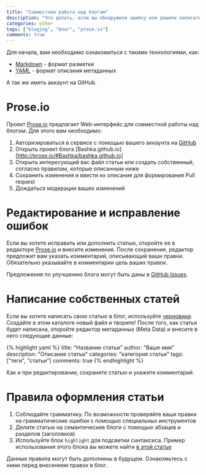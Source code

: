 ```yaml
---
title: "Совместная работа над блогом"
description: "Что делать, если вы обнаружили ошибку или решили написать собственную статью в блог? Здесь я расскажу об удобном инструменте и правилах, которые облегчат вам этот процесс..."
categories: other
tags: ["bloging", "блог", "prose.io"]
comments: true
---
```

Для начала, вам необходимо ознакомиться с такими технологиями, как:

* [Markdown][] - формат разметки
* [YAML][] - формат описания метаданных

А так же иметь аккаунт на GitHub.

# Prose.io

Проект [Prose.io][] предлагает Web-интерфейс для совместной работы над блогом. Для этого вам необходимо:

1. Авторизироваться в сервисе с помощью вашего аккаунта на [GitHub][]
2. Открыть проект блога [Bashka.github.io][http://prose.io/#Bashka/bashka.github.io]
3. Открыть интересующий вас файл статьи или создать собственный, согласно правилам, которые описанным ниже
4. Сохранить изменения и ввести их описание для формирования Pull request
5. Дождаться модерации ваших изменений

# Редактирование и исправление ошибок

Если вы хотите исправить или дополнить статью, откройте ее в редакторе [Prose.io][] и внесите изменения. После сохранения, редактор предложит вам указать комментарий, описывающий ваши правки. Обязательно указывайте в комментарии цель ваших правок.

Предложения по улучшению блога могут быть даны в [GitHub Issues](https://github.com/Bashka/bashka.github.io/issues).

# Написание собственных статей

Если вы хотите написать свою статью в блог, используйте [черновики](http://prose.io/#Bashka/bashka.github.io/tree/master/_drafts). Создайте в этом каталоге новый файл и творите! После того, как статья будет написана, откройте редактор метаданных (Meta Data) и внесите в него следующие данные:

{% highlight yaml %}
title: "Название статьи"
author: "Ваше имя"
description: "Описание статьи"
categories: "категория статьи"
tags: ["теги", "статьи"]
comments: true
{% endhighlight %}

Как и при редактировании, сохраните статью и укажите комментарий.

# Правила оформления статьи

1. Соблюдайте грамматику. По возможности проверяйте ваши правки на грамматические ошибки с помощью специальных инструментов
2. Делите статью на семантические блоги с помощью абзацев и разделов (заголовков)
3. Используйте блок `highlight` для подсветки синтаксиса. Пример использования этого блока вы можете найти [в этой статье](http://prose.io/#Bashka/bashka.github.io/tree/master/_posts/other/2016-10-25-interactive.md)

Данные правила могут быть дополнены в будущем. Ознакомьтесь с ними перед внесением правок в блог.

[Markdown]: https://ru.wikipedia.org/wiki/Markdown
[YAML]: https://ru.wikipedia.org/wiki/YAML
[GitHub]: https://github.com/
[Prose.io]: http://prose.io
